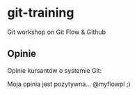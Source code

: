 # git-training
Git workshop on Git Flow &amp; Github

## Opinie

Opinie kursantów o systemie Git:

Moja opinia jest pozytywna... @myflowpl ;)
